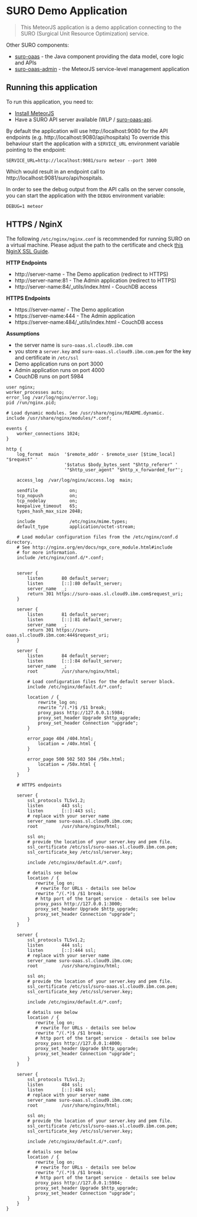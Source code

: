 # SURO Demo Application

> This MeteorJS application is a demo application connecting to the SURO (Surgical Unit Resource Optimization) service.
 
Other SURO components:

* [suro-oaas](https://github.ibm.com/aur/suro-oaas) - the Java component providing the data model, core logic and APIs
* [suro-oaas-admin](https://github.ibm.com/aur/suro-oaas-admin) - the MeteorJS service-level management application
 
## Running this application

To run this application, you need to:
 
* [Install MeteorJS](https://meteor.com/install)
* Have a SURO API server available (WLP / [suro-oaas-api](../suro-oaas-api).

By default the application will use http://localhost:9080 for the API endpoints (e.g. http://localhost:9080/api/hospitals)
To override this behaviour start the application with a `SERVICE_URL` environment variable pointing to the endpoint:

```
SERVICE_URL=http://localhost:9081/suro meteor --port 3000
```

Which would result in an endpoint call to http://localhost:9081/suro/api/hospitals.

In order to see the debug output from the API calls on the server console, you can start the application with the `DEBUG` 
environment variable:

```
DEBUG=1 meteor
```

## HTTPS / NginX

The following `/etc/nginx/nginx.conf` is recommended for running SURO on a virtual machine. Please adjust the path to 
the certificate and check [this NginX SSL Guide](https://github.ibm.com/aur/devops/blob/master/nginx-ssl.md).

**HTTP Endpoints**
- http://server-name - The Demo application (redirect to HTTPS)
- http://server-name:81 - The Admin application (redirect to HTTPS)
- http://server-name:84/_utils/index.html - CouchDB access

**HTTPS Endpoints**
- https://server-name/ - The Demo application
- https://server-name:444 - The Admin application
- https://server-name:484/_utils/index.html - CouchDB access

**Assumptions**
- the server name is `suro-oaas.sl.cloud9.ibm.com`
- you store a `server.key` and `suro-oaas.sl.cloud9.ibm.com.pem` for the key and certificate in `/etc/ssl`
- Demo application runs on port 3000
- Admin application runs on port 4000
- CouchDB runs on port 5984

```
user nginx;
worker_processes auto;
error_log /var/log/nginx/error.log;
pid /run/nginx.pid;

# Load dynamic modules. See /usr/share/nginx/README.dynamic.
include /usr/share/nginx/modules/*.conf;

events {
    worker_connections 1024;
}

http {
    log_format  main  '$remote_addr - $remote_user [$time_local] "$request" '
                      '$status $body_bytes_sent "$http_referer" '
                      '"$http_user_agent" "$http_x_forwarded_for"';

    access_log  /var/log/nginx/access.log  main;

    sendfile            on;
    tcp_nopush          on;
    tcp_nodelay         on;
    keepalive_timeout   65;
    types_hash_max_size 2048;

    include             /etc/nginx/mime.types;
    default_type        application/octet-stream;

    # Load modular configuration files from the /etc/nginx/conf.d directory.
    # See http://nginx.org/en/docs/ngx_core_module.html#include
    # for more information.
    include /etc/nginx/conf.d/*.conf;
    
    
    server {
        listen       80 default_server;
        listen       [::]:80 default_server;
        server_name  _;
        return 301 https://suro-oaas.sl.cloud9.ibm.com$request_uri;
    }

    server {
        listen       81 default_server;
        listen       [::]:81 default_server;
        server_name  _;
        return 301 https://suro-oaas.sl.cloud9.ibm.com:444$request_uri;
    }

    server {
        listen       84 default_server;
        listen       [::]:84 default_server;
        server_name  _;
        root         /usr/share/nginx/html;

        # Load configuration files for the default server block.
        include /etc/nginx/default.d/*.conf;

        location / {
            rewrite_log on;
            rewrite ^/(.*)$ /$1 break;
            proxy_pass http://127.0.0.1:5984;
            proxy_set_header Upgrade $http_upgrade;
            proxy_set_header Connection "upgrade";
        }

        error_page 404 /404.html;
            location = /40x.html {
        }

        error_page 500 502 503 504 /50x.html;
            location = /50x.html {
        }
    }
    
    # HTTPS endpoints
    
    server {
        ssl_protocols TLSv1.2;
        listen       443 ssl;
    	listen       [::]:443 ssl;
    	# replace with your server name
    	server_name suro-oaas.sl.cloud9.ibm.com;
    	root         /usr/share/nginx/html;
    
    	ssl on;
    	# provide the location of your server.key and pem file.
    	ssl_certificate /etc/ssl/suro-oaas.sl.cloud9.ibm.com.pem;
    	ssl_certificate_key /etc/ssl/server.key;
    
    	include /etc/nginx/default.d/*.conf;
    
    	# details see below
    	location / {
    	   rewrite_log on;
    	   # rewrite for URLs - details see below
    	   rewrite ^/(.*)$ /$1 break;
    	   # http port of the target service - details see below
    	   proxy_pass http://127.0.0.1:3000;
    	   proxy_set_header Upgrade $http_upgrade;
    	   proxy_set_header Connection "upgrade";
    	}
    }
    
    server {
        ssl_protocols TLSv1.2;
        listen       444 ssl;
    	listen       [::]:444 ssl;
    	# replace with your server name
    	server_name suro-oaas.sl.cloud9.ibm.com;
    	root         /usr/share/nginx/html;
    
    	ssl on;
    	# provide the location of your server.key and pem file.
    	ssl_certificate /etc/ssl/suro-oaas.sl.cloud9.ibm.com.pem;
    	ssl_certificate_key /etc/ssl/server.key;
    
    	include /etc/nginx/default.d/*.conf;
    
    	# details see below
    	location / {
    	   rewrite_log on;
    	   # rewrite for URLs - details see below
    	   rewrite ^/(.*)$ /$1 break;
    	   # http port of the target service - details see below
    	   proxy_pass http://127.0.0.1:4000;
    	   proxy_set_header Upgrade $http_upgrade;
    	   proxy_set_header Connection "upgrade";
    	}
    }

    server {
        ssl_protocols TLSv1.2;
        listen       484 ssl;
    	listen       [::]:484 ssl;
    	# replace with your server name
    	server_name suro-oaas.sl.cloud9.ibm.com;
    	root         /usr/share/nginx/html;
    
    	ssl on;
    	# provide the location of your server.key and pem file.
    	ssl_certificate /etc/ssl/suro-oaas.sl.cloud9.ibm.com.pem;
    	ssl_certificate_key /etc/ssl/server.key;
    
    	include /etc/nginx/default.d/*.conf;
    
    	# details see below
    	location / {
    	   rewrite_log on;
    	   # rewrite for URLs - details see below
    	   rewrite ^/(.*)$ /$1 break;
    	   # http port of the target service - details see below
    	   proxy_pass http://127.0.0.1:5984;
    	   proxy_set_header Upgrade $http_upgrade;
    	   proxy_set_header Connection "upgrade";
    	}
    }
}
``` 